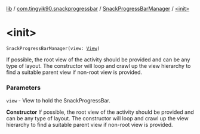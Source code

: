 [lib](../../index.md) / [com.tingyik90.snackprogressbar](../index.md) / [SnackProgressBarManager](index.md) / [&lt;init&gt;](.)

# &lt;init&gt;

`SnackProgressBarManager(view: `[`View`](https://developer.android.com/reference/android/view/View.html)`)`

If possible, the root view of the activity should be provided and can be any type of layout.
The constructor will loop and crawl up the view hierarchy to find a suitable parent view if non-root view is provided.

### Parameters

`view` - View to hold the SnackProgressBar.

**Constructor**
If possible, the root view of the activity should be provided and can be any type of layout.
The constructor will loop and crawl up the view hierarchy to find a suitable parent view if non-root view is provided.

